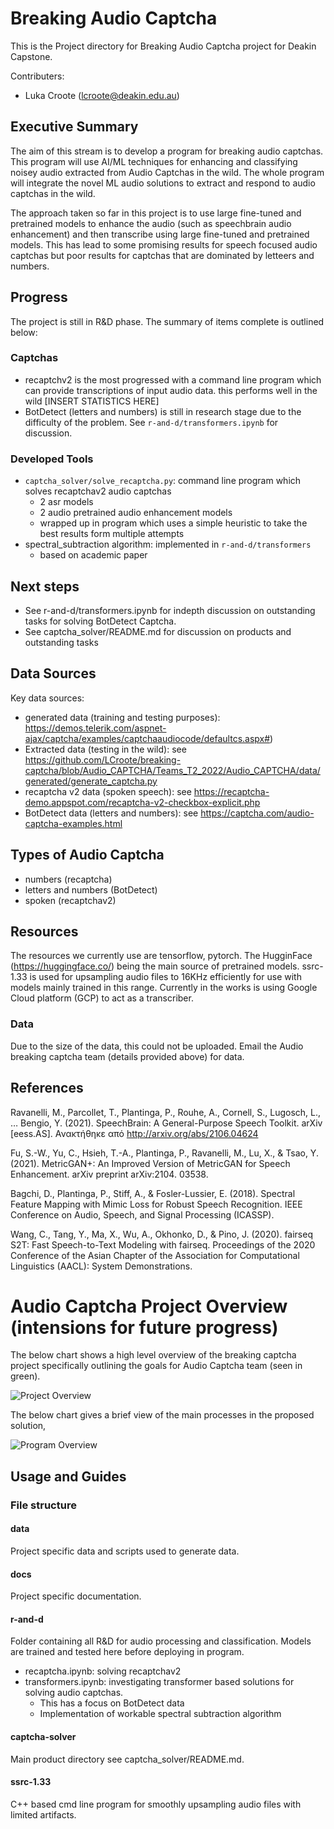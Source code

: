 # Breaking Audio Captcha
This is the Project directory for Breaking Audio Captcha project for Deakin Capstone.

Contributers:

- Luka Croote (lcroote@deakin.edu.au)

## Executive Summary
The aim of this stream is to develop a program for breaking audio captchas. 
This program will use AI/ML techniques for enhancing and classifying noisey audio extracted from Audio Captchas in the wild. 
The whole program will integrate the novel ML audio solutions to extract and respond to audio captchas in the wild.

The approach taken so far in this project is to use large fine-tuned and pretrained models to enhance the audio (such as speechbrain audio enhancement) and then transcribe using large fine-tuned and pretrained models. This has lead to some promising results for speech focused audio captchas but poor results for captchas that are dominated by letteers and numbers. 

## Progress
The project is still in R&D phase. The summary of items complete is outlined below:

### Captchas
- recaptchv2 is the most progressed with a command line program which can provide transcriptions of input audio data. this performs well in the wild [INSERT STATISTICS HERE]
- BotDetect (letters and numbers) is still in research stage due to the difficulty of the problem. See `r-and-d/transformers.ipynb` for discussion.

### Developed Tools
- `captcha_solver/solve_recaptcha.py`: command line program which solves recaptchav2 audio captchas
    - 2 asr models
    - 2 audio pretrained audio enhancement models
    - wrapped up in program which uses a simple heuristic to take the best results form multiple attempts
- spectral_subtraction algorithm: implemented in `r-and-d/transformers`
    - based on academic paper

## Next steps

- See r-and-d/transformers.ipynb for indepth discussion on outstanding tasks for solving BotDetect Captcha. 
- See captcha_solver/README.md for discussion on products and outstanding tasks

## Data Sources

Key data sources:

- generated data (training and testing purposes): https://demos.telerik.com/aspnet-ajax/captcha/examples/captchaaudiocode/defaultcs.aspx#)
- Extracted data (testing in the wild): see https://github.com/LCroote/breaking-captcha/blob/Audio_CAPTCHA/Teams_T2_2022/Audio_CAPTCHA/data/generated/generate_captcha.py
- recaptcha v2 data (spoken speech): see https://recaptcha-demo.appspot.com/recaptcha-v2-checkbox-explicit.php
- BotDetect data (letters and numbers): see https://captcha.com/audio-captcha-examples.html

## Types of Audio Captcha

- numbers (recaptcha)
- letters and numbers (BotDetect)
- spoken (recaptchav2)

## Resources
The resources we currently use are tensorflow, pytorch. The HugginFace (https://huggingface.co/) being the main source of pretrained models. ssrc-1.33 is used for upsampling audio files to 16KHz efficiently for use with models mainly trained in this range. Currently in the works is using Google Cloud platform (GCP) to act as a transcriber.

### Data
Due to the size of the data, this could not be uploaded. Email the Audio breaking captcha team (details provided above) for data.

## References

Ravanelli, M., Parcollet, T., Plantinga, P., Rouhe, A., Cornell, S., Lugosch, L., … Bengio, Y. (2021). SpeechBrain: A General-Purpose Speech Toolkit. arXiv [eess.AS]. Ανακτήθηκε από http://arxiv.org/abs/2106.04624

Fu, S.-W., Yu, C., Hsieh, T.-A., Plantinga, P., Ravanelli, M., Lu, X., & Tsao, Y. (2021). MetricGAN+: An Improved Version of MetricGAN for Speech Enhancement. arXiv preprint arXiv:2104. 03538.

Bagchi, D., Plantinga, P., Stiff, A., & Fosler-Lussier, E. (2018). Spectral Feature Mapping with Mimic Loss for Robust Speech Recognition. IEEE Conference on Audio, Speech, and Signal Processing (ICASSP).

Wang, C., Tang, Y., Ma, X., Wu, A., Okhonko, D., & Pino, J. (2020). fairseq S2T: Fast Speech-to-Text Modeling with fairseq. Proceedings of the 2020 Conference of the Asian Chapter of the Association for Computational Linguistics (AACL): System Demonstrations.

# Audio Captcha Project Overview (intensions for future progress)

The below chart shows a high level overview of the breaking captcha project specifically outlining the goals for Audio Captcha team (seen in green).

![Project Overview](./docs/Breaking%20Captcha.png)

The below chart gives a brief view of the main processes in the proposed solution,

![Program Overview](./docs/Breaking%20Audio%20Captcha.png)


## Usage and Guides

### File structure
#### data
Project specific data and scripts used to generate data.
#### docs
Project specific documentation.
#### r-and-d
Folder containing all R&D for audio processing and classification. Models are trained and tested here before deploying in program.

- recaptcha.ipynb: solving recaptchav2
- transformers.ipynb: investigating transformer based solutions for solving audio captchas. 
    - This has a focus on BotDetect data
    - Implementation of workable spectral subtraction algorithm

#### captcha-solver
Main product directory see captcha_solver/README.md.

#### ssrc-1.33
C++ based cmd line program for smoothly upsampling audio files with limited artifacts.






